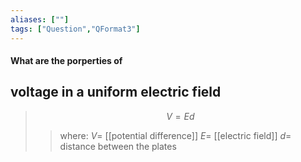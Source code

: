 ```yaml
---
aliases: [""]
tags: ["Question","QFormat3"]
---
```


#### What are the porperties of
## voltage in a uniform electric field

> $$ V = Ed $$ 
>> where:
>> $V=$ [[potential difference]]
>> $E=$ [[electric field]]
>> $d=$ distance between the plates
